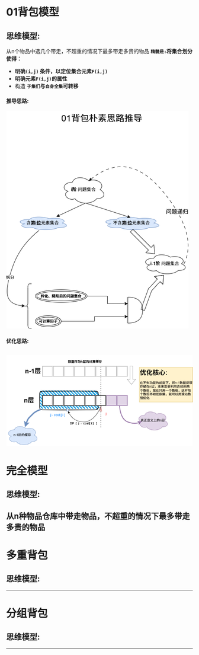 # 01背包模型
## 思维模型:

从n个物品中选几个带走，不超重的情况下最多带走多贵的物品
**`精髓是:`将集合划分使得：**
- **明确`(i,j)` 条件，以定位集合元素`F(i,j)`**
- **明确元素`F(i,j)`的属性**
- 构造 **`子集们`与`自身全集`可转移**
#### 推导思路:
![alt text](../../Resource/01背包优化思路推导.drawio.png)

#### 优化思路:
![alt text](../../Resource/01背包优化思路.drawio.png)
---
# 完全模型
## 思维模型:

从n种物品仓库中带走物品，不超重的情况下最多带走多贵的物品
---
# 多重背包
## 思维模型:

---
# 分组背包
## 思维模型:
---